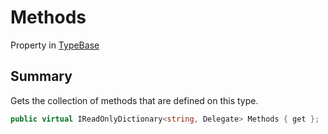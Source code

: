 # Methods

Property in [TypeBase](broken-reference)

## Summary

Gets the collection of methods that are defined on this type.

```csharp
public virtual IReadOnlyDictionary<string, Delegate> Methods { get };
```
